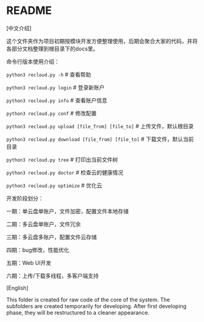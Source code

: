 # README

[中文介绍]

这个文件夹作为项目初期按模块开发方便整理使用，后期会聚合大家的代码，并将各部分文档整理到根目录下的docs里。

命令行版本使用介绍：

`python3 recloud.py -h` # 查看帮助

`python3 recloud.py login` # 登录新账户

`python3 recloud.py info` # 查看账户信息

`python3 recloud.py conf` # 修改配置

`python3 recloud.py upload [file_from] [file_to]` # 上传文件，默认根目录

`python3 recloud.py download [file_from] [file_to]` # 下载文件，默认当前目录

`python3 recloud.py tree` # 打印出当前文件树

`python3 recloud.py doctor` # 检查云的健康情况

`python3 recloud.py optimize` # 优化云

开发阶段划分：

一期：单云盘单账户，文件加密，配置文件本地存储

二期：多云盘单账户，文件冗余

三期：多云盘多账户，配置文件云存储

四期：bug修改，性能优化

五期：Web UI开发

六期：上传/下载多线程，多客户端支持


[English]

This folder is created for raw code of the core of the system. The subfolders are created temporarily for developing. After first developing phase, they will be restructured to a cleaner appearance.